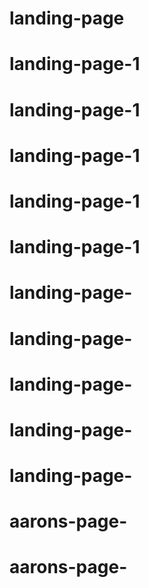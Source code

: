 # landing-page
# landing-page-1
# landing-page-1
# landing-page-1
# landing-page-1
# landing-page-1
# landing-page-
# landing-page-
# landing-page-
# landing-page-
# landing-page-
# aarons-page-
# aarons-page-
